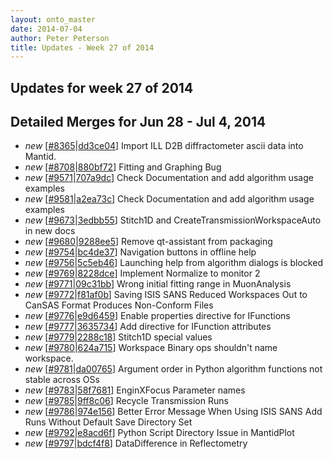 ```yaml
---
layout: onto_master
date: 2014-07-04
author: Peter Peterson
title: Updates - Week 27 of 2014
---
```

Updates for week 27 of 2014
---------------------------

Detailed Merges for Jun 28 - Jul 4, 2014
----------------------------------------
* *new* \[[#8365](http://trac.mantidproject.org/mantid/ticket/8365)\|[dd3ce04](https://github.com/mantidproject/mantid/commit/dd3ce0435abf4e0a311dfb35c94636d41800e3c6)\] Import ILL D2B diffractometer ascii data into Mantid.
* *new* \[[#8708](http://trac.mantidproject.org/mantid/ticket/8708)\|[880bf72](https://github.com/mantidproject/mantid/commit/880bf72b54f444e50364bd88f10351df7a11e607)\] Fitting and Graphing Bug
* *new* \[[#9571](http://trac.mantidproject.org/mantid/ticket/9571)\|[707a9dc](https://github.com/mantidproject/mantid/commit/707a9dc716d7ae7458158c6b6cb68d1a08a5001a)\] Check Documentation and add algorithm usage examples
* *new* \[[#9581](http://trac.mantidproject.org/mantid/ticket/9581)\|[a2ea73c](https://github.com/mantidproject/mantid/commit/a2ea73c8c63a74a1a2fc882267da1517f082faf0)\] Check Documentation and add algorithm usage examples
* *new* \[[#9673](http://trac.mantidproject.org/mantid/ticket/9673)\|[3edbb55](https://github.com/mantidproject/mantid/commit/3edbb55e689205b96c62ff30ca4c59cf88b82474)\] Stitch1D and CreateTransmissionWorkspaceAuto in new docs
* *new* \[[#9680](http://trac.mantidproject.org/mantid/ticket/9680)\|[9288ee5](https://github.com/mantidproject/mantid/commit/9288ee539a51367404ccee64ceb5d2031f594c6d)\] Remove qt-assistant from packaging
* *new* \[[#9754](http://trac.mantidproject.org/mantid/ticket/9754)\|[bc4de37](https://github.com/mantidproject/mantid/commit/bc4de376f6b442bd29b0808e09d4565b9d7f4155)\] Navigation buttons in offline help
* *new* \[[#9756](http://trac.mantidproject.org/mantid/ticket/9756)\|[5c5eb46](https://github.com/mantidproject/mantid/commit/5c5eb46522895a6bd9dfbcb05c9a9ceec617647c)\] Launching help from algorithm dialogs is blocked
* *new* \[[#9769](http://trac.mantidproject.org/mantid/ticket/9769)\|[8228dce](https://github.com/mantidproject/mantid/commit/8228dce9053cd0c435cc2b60c2d939c97ecc84a8)\] Implement Normalize to monitor 2
* *new* \[[#9771](http://trac.mantidproject.org/mantid/ticket/9771)\|[09c31bb](https://github.com/mantidproject/mantid/commit/09c31bbc914a8a46eae3f08f644310a680f41edb)\] Wrong initial fitting range in MuonAnalysis
* *new* \[[#9772](http://trac.mantidproject.org/mantid/ticket/9772)\|[f81af0b](https://github.com/mantidproject/mantid/commit/f81af0bc98fede421bdd9e0f6e678a1345c9d109)\] Saving ISIS SANS Reduced Workspaces Out to CanSAS Format Produces Non-Conform Files
* *new* \[[#9776](http://trac.mantidproject.org/mantid/ticket/9776)\|[e9d6459](https://github.com/mantidproject/mantid/commit/e9d645911c241ecf948229dca72d9a871edc3238)\] Enable properties directive for IFunctions
* *new* \[[#9777](http://trac.mantidproject.org/mantid/ticket/9777)\|[3635734](https://github.com/mantidproject/mantid/commit/3635734f92c2774e0792fb136fc09a05a7aa1b9b)\] Add directive for IFunction attributes
* *new* \[[#9779](http://trac.mantidproject.org/mantid/ticket/9779)\|[2288c18](https://github.com/mantidproject/mantid/commit/2288c1865ecb5a083d3da9ce131ebd0b104dc20b)\] Stitch1D special values
* *new* \[[#9780](http://trac.mantidproject.org/mantid/ticket/9780)\|[624a715](https://github.com/mantidproject/mantid/commit/624a715f45c5adee5b476713ee225874f2d22043)\] Workspace Binary ops shouldn't name workspace.
* *new* \[[#9781](http://trac.mantidproject.org/mantid/ticket/9781)\|[da00765](https://github.com/mantidproject/mantid/commit/da00765a814b9d23df78b2313dcaf28dc671c2df)\] Argument order in Python algorithm functions not stable across OSs
* *new* \[[#9783](http://trac.mantidproject.org/mantid/ticket/9783)\|[58f7681](https://github.com/mantidproject/mantid/commit/58f7681f782e5a96e50078c93aa86f54a04d40e7)\] EnginXFocus Parameter names
* *new* \[[#9785](http://trac.mantidproject.org/mantid/ticket/9785)\|[9ff8c06](https://github.com/mantidproject/mantid/commit/9ff8c060fefc1566f30de0d3b7fe18120433baff)\] Recycle Transmission Runs
* *new* \[[#9786](http://trac.mantidproject.org/mantid/ticket/9786)\|[974e156](https://github.com/mantidproject/mantid/commit/974e15634571d94460bcae44bd70e4dacf2c26f9)\] Better Error Message When Using ISIS SANS Add Runs Without Default Save Directory Set
* *new* \[[#9792](http://trac.mantidproject.org/mantid/ticket/9792)\|[e8acd6f](https://github.com/mantidproject/mantid/commit/e8acd6f388eee852fee42428d34629121e24cf74)\] Python Script Directory Issue in MantidPlot
* *new* \[[#9797](http://trac.mantidproject.org/mantid/ticket/9797)\|[bdcf4f8](https://github.com/mantidproject/mantid/commit/bdcf4f843b0229806e9e661766c081c18158f254)\] DataDifference in Reflectometry
